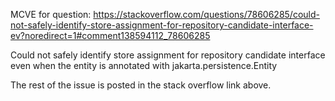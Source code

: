 MCVE for question: https://stackoverflow.com/questions/78606285/could-not-safely-identify-store-assignment-for-repository-candidate-interface-ev?noredirect=1#comment138594112_78606285

Could not safely identify store assignment for repository candidate interface even when the entity is annotated with jakarta.persistence.Entity

The rest of the issue is posted in the stack overflow link above.
